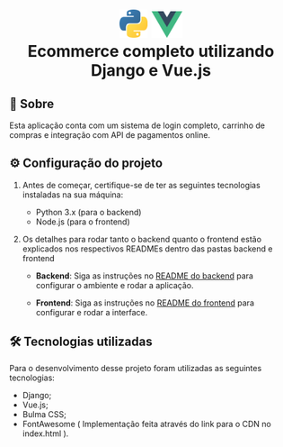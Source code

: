 <h1 align="center">
 <img src="https://github.com/ipedromotta/VueJS-Flask/blob/main/frontend/src/assets/logo-python.png" width="50"> <img src="https://github.com/ipedromotta/VueJS-Flask/blob/main/frontend/src/assets/logo.png" width="55"><br>Ecommerce completo utilizando Django e Vue.js
</h1>

## :page_facing_up: Sobre #
Esta aplicação conta com um sistema de login completo, carrinho de compras e integração com API de pagamentos online.

## ⚙️ Configuração do projeto #
1. Antes de começar, certifique-se de ter as seguintes tecnologias instaladas na sua máquina:
    - Python 3.x (para o backend)
    - Node.js (para o frontend)

2. Os detalhes para rodar tanto o backend quanto o frontend estão explicados nos respectivos READMEs dentro das pastas backend e frontend
    - <b>Backend</b>: Siga as instruções no <a href="https://github.com/ipedromotta/ecommerce/blob/main/backend/README.md">README do backend</a> para configurar o ambiente e rodar a aplicação.

    - <b>Frontend</b>: Siga as instruções no <a href="https://github.com/ipedromotta/ecommerce/blob/main/frontend/README.md">README do frontend</a> para configurar e rodar a interface.

## 🛠️ Tecnologias utilizadas #

Para o desenvolvimento desse projeto foram utilizadas as seguintes tecnologias:

* Django;
* Vue.js;
* Bulma CSS;
* FontAwesome ( Implementação feita através do link para o CDN no index.html ).
